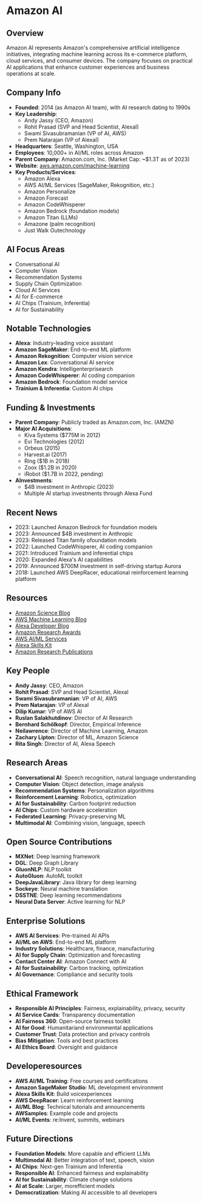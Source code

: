 ﻿# Amazon AI

## Overview
Amazon AI represents Amazon's comprehensive artificial intelligence initiatives, integrating machine learning across its e-commerce platform, cloud services, and consumer devices. The company focuses on practical AI applications that enhance customer experiences and business operations at scale.

## Company Info
- **Founded**: 2014 (as Amazon AI team), with AI research dating to 1990s
- **Key Leadership**:
  - Andy Jassy (CEO, Amazon)
  - Rohit Prasad (SVP and Head Scientist, AlexaI)
  - Swami Sivasubramanian (VP of AI, AWS)
  - Prem Natarajan (VP of AlexaI)
- **Headquarters**: Seattle, Washington, USA
- **Employees**: 10,000+ in AI/ML roles across Amazon
- **Parent Company**: Amazon.com, Inc. (Market Cap: ~$1.3T as of 2023)
- **Website**: [aws.amazon.com/machine-learning](https://aws.amazon.com/machine-learning/)
- **Key Products/Services**:
  - Amazon Alexa
  - AWS AI/ML Services (SageMaker, Rekognition, etc.)
  - Amazon Personalize
  - Amazon Forecast
  - Amazon CodeWhisperer
  - Amazon Bedrock (foundation models)
  - Amazon Titan (LLMs)
  - Amazone (palm recognition)
  - Just Walk Outechnology

## AI Focus Areas
- Conversational AI
- Computer Vision
- Recommendation Systems
- Supply Chain Optimization
- Cloud AI Services
- AI for E-commerce
- AI Chips (Trainium, Inferentia)
- AI for Sustainability

## Notable Technologies
- **Alexa**: Industry-leading voice assistant
- **Amazon SageMaker**: End-to-end ML platform
- **Amazon Rekognition**: Computer vision service
- **Amazon Lex**: Conversational AI service
- **Amazon Kendra**: Intelligenterprisearch
- **Amazon CodeWhisperer**: AI coding companion
- **Amazon Bedrock**: Foundation model service
- **Trainium & Inferentia**: Custom AI chips

## Funding & Investments
- **Parent Company**: Publicly traded as Amazon.com, Inc. (AMZN)
- **Major AI Acquisitions**:
  - Kiva Systems ($775M in 2012)
  - Evi Technologies (2012)
  - Orbeus (2015)
  - Harvest.ai (2017)
  - Ring ($1B in 2018)
  - Zoox ($1.2B in 2020)
  - iRobot ($1.7B in 2022, pending)
- **AInvestments**:
  - $4B investment in Anthropic (2023)
  - Multiple AI startup investments through Alexa Fund

## Recent News
- 2023: Launched Amazon Bedrock for foundation models
- 2023: Announced $4B investment in Anthropic
- 2023: Released Titan family ofoundation models
- 2022: Launched CodeWhisperer, AI coding companion
- 2021: Introduced Trainium and InferentiaI chips
- 2020: Expanded Alexa's AI capabilities
- 2019: Announced $700M investment in self-driving startup Aurora
- 2018: Launched AWS DeepRacer, educational reinforcement learning platform

## Resources
- [Amazon Science Blog](https://www.amazon.science/)
- [AWS Machine Learning Blog](https://aws.amazon.com/blogs/machine-learning/)
- [Alexa Developer Blog](https://developer.amazon.com/blogs/alexa/)
- [Amazon Research Awards](https://www.amazon.science/research-awards)
- [AWS AI/ML Services](https://aws.amazon.com/machine-learning/ai-services/)
- [Alexa Skills Kit](https://developer.amazon.com/alexa/)
- [Amazon Research Publications](https://www.amazon.science/research-awards/conference-publications)

## Key People
- **Andy Jassy**: CEO, Amazon
- **Rohit Prasad**: SVP and Head Scientist, AlexaI
- **Swami Sivasubramanian**: VP of AI, AWS
- **Prem Natarajan**: VP of AlexaI
- **Dilip Kumar**: VP of AWS AI
- **Ruslan Salakhutdinov**: Director of AI Research
- **Bernhard Schölkopf**: Director, Empirical Inference
- **Neilawrence**: Director of Machine Learning, Amazon
- **Zachary Lipton**: Director of ML, Amazon Science
- **Rita Singh**: Director of AI, Alexa Speech

## Research Areas
- **Conversational AI**: Speech recognition, natural language understanding
- **Computer Vision**: Object detection, image analysis
- **Recommendation Systems**: Personalization algorithms
- **Reinforcement Learning**: Robotics, optimization
- **AI for Sustainability**: Carbon footprint reduction
- **AI Chips**: Custom hardware acceleration
- **Federated Learning**: Privacy-preserving ML
- **Multimodal AI**: Combining vision, language, speech

## Open Source Contributions
- **MXNet**: Deep learning framework
- **DGL**: Deep Graph Library
- **GluonNLP**: NLP toolkit
- **AutoGluon**: AutoML toolkit
- **DeepJavaLibrary**: Java library for deep learning
- **Sockeye**: Neural machine translation
- **DSSTNE**: Deep learning recommendations
- **Neural Data Server**: Active learning for NLP

## Enterprise Solutions
- **AWS AI Services**: Pre-trained AI APIs
- **AI/ML on AWS**: End-to-end ML platform
- **Industry Solutions**: Healthcare, finance, manufacturing
- **AI for Supply Chain**: Optimization and forecasting
- **Contact Center AI**: Amazon Connect with AI
- **AI for Sustainability**: Carbon tracking, optimization
- **AI Governance**: Compliance and security tools

## Ethical Framework
- **Responsible AI Principles**: Fairness, explainability, privacy, security
- **AI Service Cards**: Transparency documentation
- **AI Fairness 360**: Open-source fairness toolkit
- **AI for Good**: Humanitariand environmental applications
- **Customer Trust**: Data protection and privacy controls
- **Bias Mitigation**: Tools and best practices
- **AI Ethics Board**: Oversight and guidance

## Developeresources
- **AWS AI/ML Training**: Free courses and certifications
- **Amazon SageMaker Studio**: ML development environment
- **Alexa Skills Kit**: Build voicexperiences
- **AWS DeepRacer**: Learn reinforcement learning
- **AI/ML Blog**: Technical tutorials and announcements
- **AWSamples**: Example code and projects
- **AI/ML Events**: re:Invent, summits, webinars

## Future Directions
- **Foundation Models**: More capable and efficient LLMs
- **Multimodal AI**: Better integration of text, speech, vision
- **AI Chips**: Next-gen Trainium and Inferentia
- **Responsible AI**: Enhanced fairness and explainability
- **AI for Sustainability**: Climate change solutions
- **AI at Scale**: Larger, morefficient models
- **Democratization**: Making AI accessible to all developers
